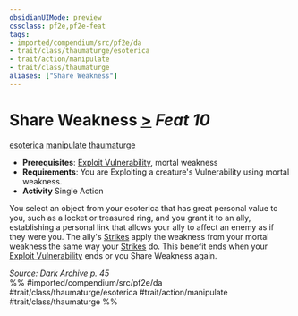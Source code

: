 ```yaml
---
obsidianUIMode: preview
cssclass: pf2e,pf2e-feat
tags:
- imported/compendium/src/pf2e/da
- trait/class/thaumaturge/esoterica
- trait/action/manipulate
- trait/class/thaumaturge
aliases: ["Share Weakness"]
---
```

# Share Weakness  [>](chapter-9-playing-the-game.md#Actions "Single Action") *Feat 10*  
[esoterica](esoterica-da.md)  [manipulate](manipulate.md)  [thaumaturge](rules/traits/thaumaturge-da.md)  

- **Prerequisites**: [Exploit Vulnerability](exploit-vulnerability-da.md), mortal weakness
- **Requirements**: You are Exploiting a creature's Vulnerability using mortal weakness.
- **Activity** Single Action

You select an object from your esoterica that has great personal value to you, such as a locket or treasured ring, and you grant it to an ally, establishing a personal link that allows your ally to affect an enemy as if they were you. The ally's [Strikes](strike.md) apply the weakness from your mortal weakness the same way your [Strikes](strike.md) do. This benefit ends when your [Exploit Vulnerability](exploit-vulnerability-da.md) ends or you Share Weakness again.

*Source: Dark Archive p. 45*  
%% #imported/compendium/src/pf2e/da #trait/class/thaumaturge/esoterica #trait/action/manipulate #trait/class/thaumaturge %%